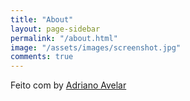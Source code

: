 ```yaml
---
title: "About"
layout: page-sidebar
permalink: "/about.html"
image: "/assets/images/screenshot.jpg"
comments: true
---
```


Feito com <i class="fa fa-heart text-danger"></i> by [Adriano Avelar](http://#)
